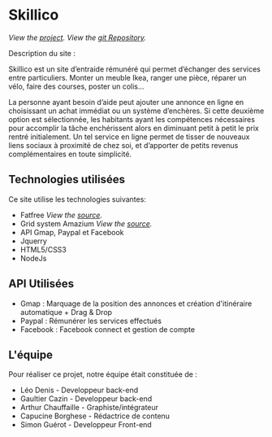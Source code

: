 Skillico
================================

*View the [project](http://http://denis-leo.com/SkillicoMdp/).*
*View the [git Repository](https://github.com/bcosca/fatfree).*

Description du site :

Skillico est un site d’entraide rémunéré qui permet d’échanger des services entre particuliers.
Monter un meuble Ikea, ranger une pièce, réparer un vélo, faire des courses, poster un colis…

La personne ayant besoin d’aide peut ajouter une annonce en ligne en choisissant un achat immédiat ou un système d’enchères. Si cette deuxième option est sélectionnée, les habitants ayant les compétences nécessaires pour accomplir la tâche enchérissent alors en diminuant petit à petit le prix rentré initialement. Un tel service en ligne permet de tisser de nouveaux liens sociaux à proximité de chez soi, et d’apporter de petits revenus complémentaires en toute simplicité.

Technologies utilisées
-------------------------

Ce site utilise les technologies suivantes:

* Fatfree *View the [source](https://github.com/bcosca/fatfree).*
* Grid system Amazium *View the [source](http://www.amazium.co.uk/).*
* API Gmap, Paypal et Facebook
* Jquerry
* HTML5/CSS3
* NodeJs


API Utilisées
-------------------------------

* Gmap : Marquage de la position des annonces et création d'itinéraire automatique + Drag & Drop
* Paypal : Rémunérer les services effectués
* Facebook : Facebook connect et gestion de compte

L'équipe
------------------------

Pour réaliser ce projet, notre équipe était constituée de :

* Léo Denis - Developpeur back-end
* Gaultier Cazin - Developpeur back-end
* Arthur Chauffaille - Graphiste/intégrateur
* Capucine Borghese - Rédactrice de contenu
* Simon Guérot - Developpeur Front-end
